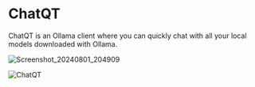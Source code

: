 # ChatQT
ChatQT is an Ollama client where you can quickly chat with all your local models downloaded with Ollama.

![Screenshot_20240801_204909](https://github.com/user-attachments/assets/ad1d04b2-480e-46d4-b27e-25fc8fca594b)

![ChatQT](https://github.com/user-attachments/assets/5c1d6b57-da20-4f1e-b325-ef52363f2366)
